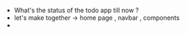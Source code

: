 - What's the status of the todo app till now ?
- let's make together -> home page , navbar , components
-
